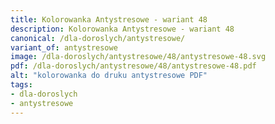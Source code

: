 ```yaml
---
title: Kolorowanka Antystresowe - wariant 48
description: Kolorowanka Antystresowe - wariant 48
canonical: /dla-doroslych/antystresowe/
variant_of: antystresowe
image: /dla-doroslych/antystresowe/48/antystresowe-48.svg
pdf: /dla-doroslych/antystresowe/48/antystresowe-48.pdf
alt: "kolorowanka do druku antystresowe PDF"
tags:
- dla-doroslych
- antystresowe
---
```

